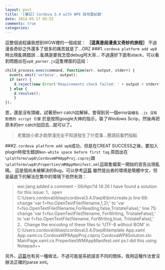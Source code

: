 ```yaml
---
layout: post
title: '[筆記] Cordova 3.4 with WP8 踩地雷紀錄'
date: 2014-05-17 05:52
comments: true
categories: 
---
```

這整個過程讓我想到WOW裡的一個成就： **［這真是段漫長又奇妙的旅程］**
不過漫長奇妙之外還多了很多的痛苦就是了...ORZ
###1. `cordova platform add wp8`時出現亂碼錯誤
...亂碼是要我怎麼debug阿大哥...
不過還好下面有stack，可以看到問題出在`wp8_parser.js`這隻裡面的這段：
```js
child_process.exec(command, function(err, output, stderr) {
  events.emit('verbose', output);
  if (err) {
  	d.reject(new Error('Requirements check failed: ' + output + stderr));
  } else {
  	d.resolve();
	}
});
```

恩，還是沒有頭緒，試著把err catch註解掉，會得到另一個error`副檔名 .js 沒有對應的 script 引擎`
於是按照google大神的指示，裝了Windows Scrip，然後再把原本的err catch加回去...就可以了。
> 老實說小弟才疏學淺完全不知道發生了什麼事...懇請前輩們指點

###2. `cordova platform add wp8`成功，但是在CREAT SUCCESS之後，要加入plugin時發生錯誤`Non-white space before first tag`
原因出在`\platforms\wp8\CordovaWP8AppProj.csproj`跟`\platforms\wp8\Properties\WMAppManifest.xml`這兩隻檔案一開始的宣告出現亂碼。
這是個尚未被解決的Bug，可以參考[這篇](https://issues.apache.org/jira/browse/CB-6301)
雖然提出者的環境是簡體中文，但是最底下的解法在繁中的環境下依然有效：
> wei jiang added a comment - 09/Apr/14 14:26
I have found a solution for this issue:
1、open C:\Users\.cordova\lib\wp\cordova\3.4.0\wp8\bin\create.js
line 68:
change 
'var f=fso.OpenTextFile(filename,1,2);'
to 
'var f=fso.OpenTextFile(filename,ForReading,false,TristateFalse);'
line 75:
change 
'var f=fso.OpenTextFile(filename, ForWriting, TristateFalse);'
to 
'var f=fso.OpenTextFile(filename, ForWriting,true, TristateFalse);'
2、Change the encoding of these files to 'UTF-8 without BOM' 
in C:\Users\.cordova\lib\wp\cordova\3.4.0\wp8\template
App.xaml
App.xaml.cs
CordovaWP8AppProj.csproj
CordovaWP8Solution.sln
MainPage.xaml.cs
Properties\WMAppManifest.xml
ps:I did this using Notepad++

另外，[這篇](http://my.oschina.net/arrowing/blog/181476#OSC_h2_14)也有另一種做法，不過可能是系統語言不同的關係，我用這種作法會沒辦法正確的parse xml。